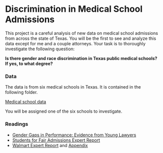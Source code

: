 
# Discrimination in Medical School Admissions

This project is a careful analysis of new data on medical school admissions from across the state of Texas.  You will be the first to see and analyze this data except for me and a couple attorneys.  Your task is to thoroughly investigate the following question:

**Is there gender and race discrimination in Texas public medical schools?  If yes, to what degree?**

### Data

The data is from six medical schools in Texas.  It is contained in the following folder.

[Medical school data](../data/medical-school-data)

You will be assigned one of the six schools to investigate.

### Readings

- [Gender Gaps in Performance: Evidence from Young Lawyers](../readings/gendergap_lawyers.pdf)
- [Students for Fair Admissions Expert Report](../readings/SFAA.pdf)
- [Walmart Expert Report](../readings/walmart.pdf) and [Appendix](../readings/walmart_appendix.pdf)
